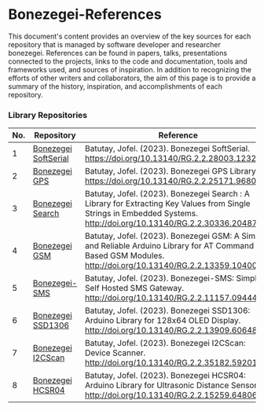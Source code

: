 # Bonezegei-References
This document's content provides an overview of the key sources for each repository that is managed by software developer and researcher bonezegei. References can be found in papers, talks, presentations connected to the projects, links to the code and documentation, tools and frameworks used, and sources of inspiration. In addition to recognizing the efforts of other writers and collaborators, the aim of this page is to provide a summary of the history, inspiration, and accomplishments of each repository.

### Library Repositories

| No. | Repository | Reference |
|-----| -----------| ----------|
| 1   | [Bonezegei SoftSerial](https://github.com/bonezegei/Bonezegei_SoftSerial)| Batutay, Jofel. (2023). Bonezegei SoftSerial. https://doi.org/10.13140/RG.2.2.28003.12325.    |
| 2   | [Bonezegei GPS](https://github.com/bonezegei/Bonezegei_GPS)              | Batutay, Jofel. (2023). Bonezegei GPS Library. https://doi.org/10.13140/RG.2.2.25171.96807/1. |
| 3   | [Bonezegei Search](https://github.com/bonezegei/Bonezegei_Search)        | Batutay, Jofel. (2023). Bonezegei Search : A Library for Extracting Key Values from Single Strings in Embedded Systems. http://doi.org/10.13140/RG.2.2.30336.20487 |
| 4   | [Bonezegei GSM](https://github.com/bonezegei/Bonezegei_GSM)             | Batutay, Jofel. (2023). Bonezegei GSM: A Simple and Reliable Arduino Library for AT Command Based GSM Modules. http://doi.org/10.13140/RG.2.2.13359.10400.  |
| 5   | [Bonezegei-SMS](https://github.com/bonezegei/Bonezegei-SMS)             | Batutay, Jofel. (2023). Bonezegei-SMS: Simple Self Hosted SMS Gateway. http://doi.org/10.13140/RG.2.2.11157.09444.  |
| 6   | [Bonezegei SSD1306](https://github.com/bonezegei/Bonezegei_SSD1306)     | Batutay, Jofel. (2023). Bonezegei SSD1306: Arduino Library for 128x64 OLED Display. http://doi.org/10.13140/RG.2.2.13909.60648.  |
| 7   | [Bonezegei I2CScan](https://github.com/bonezegei/Bonezegei_I2CScan)     | Batutay, Jofel. (2023). Bonezegei I2CScan: Device Scanner. http://doi.org/10.13140/RG.2.2.35182.59201.  |
| 8   | [Bonezegei HCSR04](https://github.com/bonezegei/Bonezegei_HCSR04)       | Batutay, Jofel. (2023). Bonezegei HCSR04: Arduino Library for Ultrasonic Distance Sensor. http://doi.org/10.13140/RG.2.2.15259.64806.  |


